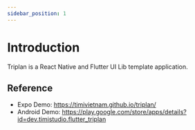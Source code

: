 ```yaml
---
sidebar_position: 1
---
```


# Introduction

Triplan is a React Native and Flutter UI Lib template application.

## Reference

- Expo Demo: https://timivietnam.github.io/triplan/
- Android Demo: https://play.google.com/store/apps/details?id=dev.timistudio.flutter_triplan
